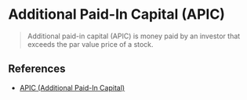 # Additional Paid-In Capital (APIC)

> Additional paid-in capital (APIC) is money paid by an investor that exceeds the par value price of a stock.

## References

- [APIC (Additional Paid-In Capital)](https://www.investopedia.com/terms/a/additionalpaidincapital.asp)
